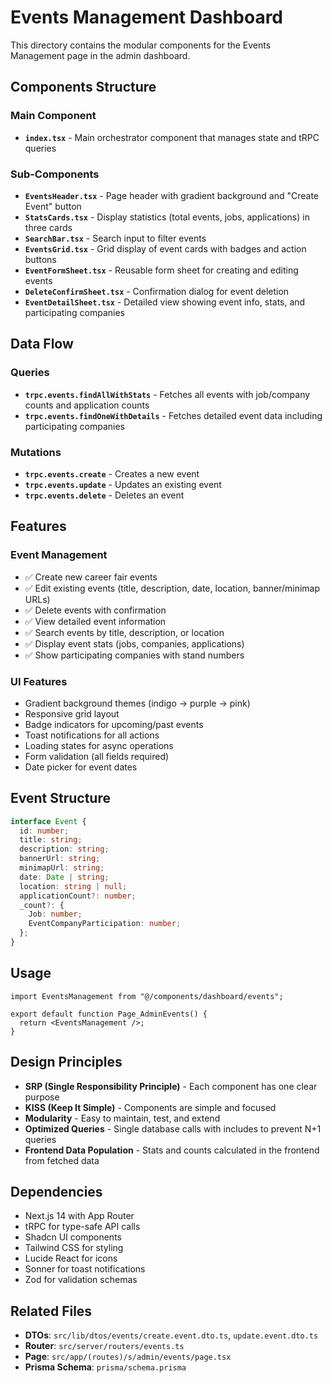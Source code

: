 # Events Management Dashboard

This directory contains the modular components for the Events Management page in the admin dashboard.

## Components Structure

### Main Component

- **`index.tsx`** - Main orchestrator component that manages state and tRPC queries

### Sub-Components

- **`EventsHeader.tsx`** - Page header with gradient background and "Create Event" button
- **`StatsCards.tsx`** - Display statistics (total events, jobs, applications) in three cards
- **`SearchBar.tsx`** - Search input to filter events
- **`EventsGrid.tsx`** - Grid display of event cards with badges and action buttons
- **`EventFormSheet.tsx`** - Reusable form sheet for creating and editing events
- **`DeleteConfirmSheet.tsx`** - Confirmation dialog for event deletion
- **`EventDetailSheet.tsx`** - Detailed view showing event info, stats, and participating companies

## Data Flow

### Queries

- **`trpc.events.findAllWithStats`** - Fetches all events with job/company counts and application counts
- **`trpc.events.findOneWithDetails`** - Fetches detailed event data including participating companies

### Mutations

- **`trpc.events.create`** - Creates a new event
- **`trpc.events.update`** - Updates an existing event
- **`trpc.events.delete`** - Deletes an event

## Features

### Event Management

- ✅ Create new career fair events
- ✅ Edit existing events (title, description, date, location, banner/minimap URLs)
- ✅ Delete events with confirmation
- ✅ View detailed event information
- ✅ Search events by title, description, or location
- ✅ Display event stats (jobs, companies, applications)
- ✅ Show participating companies with stand numbers

### UI Features

- Gradient background themes (indigo → purple → pink)
- Responsive grid layout
- Badge indicators for upcoming/past events
- Toast notifications for all actions
- Loading states for async operations
- Form validation (all fields required)
- Date picker for event dates

## Event Structure

```typescript
interface Event {
  id: number;
  title: string;
  description: string;
  bannerUrl: string;
  minimapUrl: string;
  date: Date | string;
  location: string | null;
  applicationCount?: number;
  _count?: {
    Job: number;
    EventCompanyParticipation: number;
  };
}
```

## Usage

```tsx
import EventsManagement from "@/components/dashboard/events";

export default function Page_AdminEvents() {
  return <EventsManagement />;
}
```

## Design Principles

- **SRP (Single Responsibility Principle)** - Each component has one clear purpose
- **KISS (Keep It Simple)** - Components are simple and focused
- **Modularity** - Easy to maintain, test, and extend
- **Optimized Queries** - Single database calls with includes to prevent N+1 queries
- **Frontend Data Population** - Stats and counts calculated in the frontend from fetched data

## Dependencies

- Next.js 14 with App Router
- tRPC for type-safe API calls
- Shadcn UI components
- Tailwind CSS for styling
- Lucide React for icons
- Sonner for toast notifications
- Zod for validation schemas

## Related Files

- **DTOs**: `src/lib/dtos/events/create.event.dto.ts`, `update.event.dto.ts`
- **Router**: `src/server/routers/events.ts`
- **Page**: `src/app/(routes)/s/admin/events/page.tsx`
- **Prisma Schema**: `prisma/schema.prisma`
